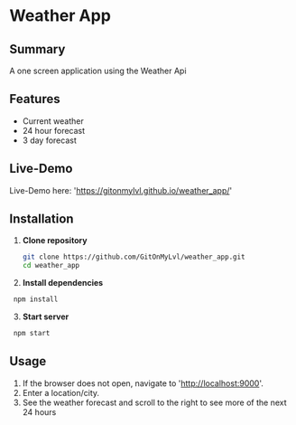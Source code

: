 # Weather App

## Summary

A one screen application using the Weather Api

## Features

- Current weather
- 24 hour forecast
- 3 day forecast

## Live-Demo

Live-Demo here:
'<https://gitonmylvl.github.io/weather_app/>'

## Installation

1. **Clone repository**

   ```bash
   git clone https://github.com/GitOnMyLvl/weather_app.git
   cd weather_app
   ```

2. **Install dependencies**

  ```bash
   npm install
   ```

3. **Start server**

  ```bash
   npm start
   ```

## Usage

1. If the browser does not open, navigate to '<http://localhost:9000>'.
2. Enter a location/city.
3. See the weather forecast and scroll to the right to see more of the next 24 hours
